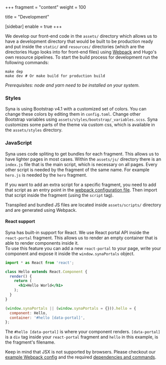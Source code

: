 +++
fragment = "content"
weight = 100

title = "Development"

[sidebar]
  enable = true
+++

We develop our front-end code in the `assets/` directory which allows us to have a development directory that would be built to be production ready and put inside the `static/` and `resources/` directories (which are the directories Hugo looks into for front-end files) using [Webpack](https://webpack.js.org/) and Hugo's own resource pipelines.
To start the build process for development run the following commands:

```
make dep
make dev # Or make build for production build
```

*Prerequisites: node and yarn need to be installed on your system.*

### Styles

Syna is using Bootstrap v4.1 with a customized set of colors.
You can change these colors by editing them in `config.toml`.
Change other Bootstrap variables using `assets/styles/bootstrap/_variables.scss`.
Syna customizes some parts of the theme via custom css, which is available in the `assets/styles` directory.

### JavaScript

Syna uses code spliting to get bundles for each fragment.
This allows us to have lighter pages in most cases.
Within the `assets/js/` directory there is an `index.js` file that is the main script, which is necessary on all pages.
Every other script is needed by the fragment of the same name.
For example `hero.js` is needed by the `hero` fragment.

If you want to add an extra script for a specific fragment, you need to add that script as an entry point in the [webpack configuration file](/webpack.config.js).
Then import that script inside the fragment (using the `script` tag).

Transpiled and bundled JS files are located inside `assets/scripts/` directory and are generated using Webpack.

#### React support

Syna has built-in support for React. We use React portal API inside the `react-portal` fragment. This allows us to render an empty container that is able to render components inside it.  
To use this feature you can add a new `react-portal` to your page, write your component and expose it inside the `window.synaPortals` object.

```jsx
import * as React from 'react';

class Hello extends React.Component {
  render() {
    return (
      <h1>Hello World</h1>
    );
  }
}

(window.synaPortals || (window.synaPortals = {})).hello = {
  component: Hello,
  container: '#hello [data-portal]',
};
```

The `#hello [data-portal]` is where your component renders. `[data-portal]` is a `div` tag inside your `react-portal` fragment and `hello` in this example, is the fragment's filename.

Keep in mind that JSX is not supported by browsers. Please checkout our [example Webpack config](https://github.com/okkur/syna/blob/master/exampleSite/webpack.config.js) and the required [dependencies and commands](https://github.com/okkur/syna/blob/master/exampleSite/package.json).
